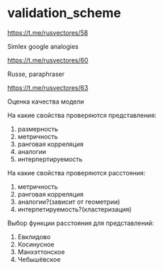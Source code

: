 # validation_scheme

https://t.me/rusvectores/58

Simlex google analogies

https://t.me/rusvectores/60

Russe, paraphraser

https://t.me/rusvectores/63

Оценка качества  модели


На какие свойства проверяются представления:
1. размерность
2. метричность
3. ранговая корреляция
4. аналогии
5. интерпертируемость

На какие свойства проверяются расстояния:
1. метричность
2. ранговая корреляция
3. аналогии?(зависит от геометрии)
4. интерпетируемость?(кластеризация)


Выбор функции расстояния для представлений:
1. Евклидово
2. Косинусное
3. Манхэттонское
4. Чебышёвское
